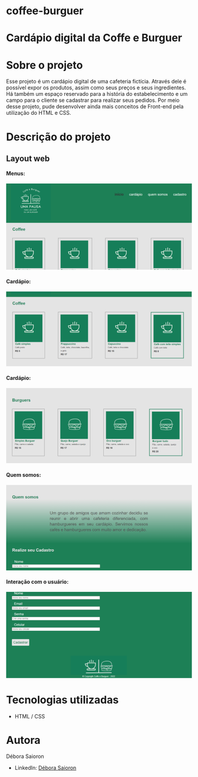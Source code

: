 # coffee-burguer
# Cardápio digital da Coffe e Burguer

# Sobre o projeto

Esse projeto é um cardápio digital de uma cafeteria fictícia. Através dele é possível expor os produtos, assim como seus preços e seus ingredientes. Há também um espaço reservado para a história do estabelecimento e um campo para o cliente se cadastrar para realizar seus pedidos. Por meio desse projeto, pude desenvolver ainda mais conceitos de Front-end pela utilização do HTML e CSS.


# Descrição do projeto

## Layout web
#### Menus:

![Web index](https://github.com/saiorond/coffee-burguer/blob/main/img/page%201.png)

#### Cardápio:

![Web required](https://github.com/saiorond/coffee-burguer/blob/main/img/page%202.png)

#### Cardápio:

![Web required](https://github.com/saiorond/coffee-burguer/blob/main/img/page%203.png)

#### Quem somos:

![Web required](https://github.com/saiorond/coffee-burguer/blob/main/img/page%204.png)

#### Interação com o usuário:

![Web success](https://github.com/saiorond/coffee-burguer/blob/main/img/page%205.png)

# Tecnologias utilizadas

- HTML / CSS

# Autora

Débora Saioron

- LinkedIn: [Débora Saioron](https://www.linkedin.com/in/d%C3%A9bora-saioron-2644b81ab/)

